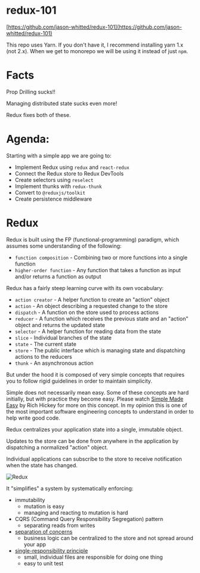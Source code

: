 # redux-101

[https://github.com/jason-whitted/redux-101](https://github.com/jason-whitted/redux-101)

This repo uses Yarn. If you don't have it, I recommend installing yarn 1.x (not 2.x). When we get to monorepo we will be using it instead of just `npm`.

# Facts

Prop Drilling sucks!!

Managing distributed state sucks even more!

Redux fixes both of these.

# Agenda:

Starting with a simple app we are going to:

- Implement Redux using `redux` and `react-redux`
- Connect the Redux store to Redux DevTools
- Create selectors using `reselect`
- Implement thunks with `redux-thunk`
- Convert to `@reduxjs/toolkit`
- Create persistence middleware

# Redux

Redux is built using the FP (functional-programming) paradigm, which assumes some understanding of the following:

- `function composition` - Combining two or more functions into a single function
- `higher-order function` - Any function that takes a function as input and/or returns a function as output

Redux has a fairly steep learning curve with its own vocabulary:

- `action creator` - A helper function to create an "action" object
- `action` - An object describing a requested change to the store
- `dispatch` - A function on the store used to process actions
- `reducer` - A function which receives the previous state and an "action" object and returns the updated state
- `selector` - A helper function for reading data from the state
- `slice` - Individual branches of the state
- `state` - The current state
- `store` - The public interface which is managing state and dispatching actions to the reducers
- `thunk` - An asynchronous action

But under the hood it is composed of very simple concepts that requires you to follow rigid guidelines in order to maintain simplicity.

Simple does not necessarily mean easy. Some of these concepts are hard initially, but with practice they become easy. Please watch [Simple Made Easy](https://www.infoq.com/presentations/Simple-Made-Easy/) by Rich Hickey for more on this concept. In my opinion this is one of the most important software engineering concepts to understand in order to help write good code.

Redux centralizes your application state into a single, immutable object.

Updates to the store can be done from anywhere in the application by dispatching a normalized "action" object.

Individual applications can subscribe to the store to receive notification when the state has changed.

![Redux](https://redux.js.org/assets/images/ReduxDataFlowDiagram-49fa8c3968371d9ef6f2a1486bd40a26.gif)

It "simplifies" a system by systematically enforcing:

- immutability
  - mutation is easy
  - managing and reacting to mutation is hard
- CQRS (Command Query Responsibility Segregation) pattern
  - separating reads from writes
- [separation of concerns](https://en.wikipedia.org/wiki/Separation_of_concerns)
  - business logic can be centralized to the store and not spread around your app
- [single-responsibility principle](https://en.wikipedia.org/wiki/Single-responsibility_principle)
  - small, individual files are responsible for doing one thing
  - easy to unit test
